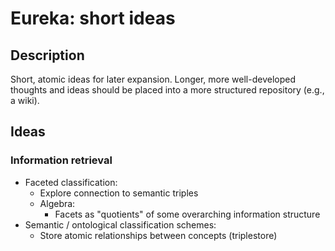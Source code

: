 # Eureka: short ideas

## Description
Short, atomic ideas for later expansion.  Longer, more well-developed thoughts and ideas should be placed into a more structured repository (e.g., a wiki).

## Ideas

### Information retrieval

* Faceted classification:
    * Explore connection to semantic triples
    * Algebra:
    	* Facets as "quotients" of some overarching information structure
* Semantic / ontological classification schemes:
    * Store atomic relationships between concepts (triplestore)
